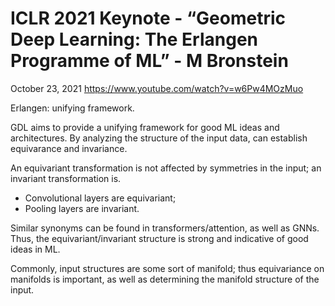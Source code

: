 <div class="next-subtitled"></div>

# ICLR 2021 Keynote - “Geometric Deep Learning: The Erlangen Programme of ML” - M Bronstein

October 23, 2021
<https://www.youtube.com/watch?v=w6Pw4MOzMuo>

Erlangen: unifying framework.

GDL aims to provide a unifying framework for good ML ideas and architectures. By analyzing the structure of the input data, can establish equivarance and invariance.

An equivariant transformation is not affected by symmetries in the input; an invariant transformation is.

* Convolutional layers are equivariant;
* Pooling layers are invariant.

Similar synonyms can be found in transformers/attention, as well as GNNs. Thus, the equivariant/invariant structure is strong and indicative of good ideas in ML.

Commonly, input structures are some sort of manifold; thus equivariance on manifolds is important, as well as determining the manifold structure of the input.
